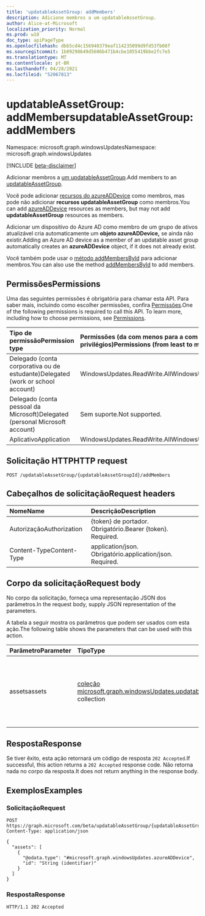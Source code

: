 ```yaml
---
title: 'updatableAssetGroup: addMembers'
description: Adicione membros a um updatableAssetGroup.
author: Alice-at-Microsoft
localization_priority: Normal
ms.prod: w10
doc_type: apiPageType
ms.openlocfilehash: dbb5cd4c156940379eaf114235099d9fd53fb08f
ms.sourcegitcommit: 1b09298649d5606b471b4cbe1055419bbe2fc7e5
ms.translationtype: MT
ms.contentlocale: pt-BR
ms.lasthandoff: 04/28/2021
ms.locfileid: "52067813"
---
```

# <a name="updatableassetgroup-addmembers"></a><span data-ttu-id="f486f-103">updatableAssetGroup: addMembers</span><span class="sxs-lookup"><span data-stu-id="f486f-103">updatableAssetGroup: addMembers</span></span>
<span data-ttu-id="f486f-104">Namespace: microsoft.graph.windowsUpdates</span><span class="sxs-lookup"><span data-stu-id="f486f-104">Namespace: microsoft.graph.windowsUpdates</span></span>

[!INCLUDE [beta-disclaimer](../../includes/beta-disclaimer.md)]

<span data-ttu-id="f486f-105">Adicionar membros a [um updatableAssetGroup](../resources/windowsupdates-updatableassetgroup.md).</span><span class="sxs-lookup"><span data-stu-id="f486f-105">Add members to an [updatableAssetGroup](../resources/windowsupdates-updatableassetgroup.md).</span></span>

<span data-ttu-id="f486f-106">Você pode adicionar [recursos do azureADDevice](../resources/windowsupdates-azureaddevice.md) como membros, mas pode não adicionar **recursos updatableAssetGroup** como membros.</span><span class="sxs-lookup"><span data-stu-id="f486f-106">You can add [azureADDevice](../resources/windowsupdates-azureaddevice.md) resources as members, but may not add **updatableAssetGroup** resources as members.</span></span>

<span data-ttu-id="f486f-107">Adicionar um dispositivo do Azure AD como membro de um grupo de ativos atualizável cria automaticamente um **objeto azureADDevice,** se ainda não existir.</span><span class="sxs-lookup"><span data-stu-id="f486f-107">Adding an Azure AD device as a member of an updatable asset group automatically creates an **azureADDevice** object, if it does not already exist.</span></span>

<span data-ttu-id="f486f-108">Você também pode usar o [método addMembersById](windowsupdates-updatableassetgroup-addmembersbyid.md) para adicionar membros.</span><span class="sxs-lookup"><span data-stu-id="f486f-108">You can also use the method [addMembersById](windowsupdates-updatableassetgroup-addmembersbyid.md) to add members.</span></span>

## <a name="permissions"></a><span data-ttu-id="f486f-109">Permissões</span><span class="sxs-lookup"><span data-stu-id="f486f-109">Permissions</span></span>
<span data-ttu-id="f486f-p101">Uma das seguintes permissões é obrigatória para chamar esta API. Para saber mais, incluindo como escolher permissões, confira [Permissões](/graph/permissions-reference).</span><span class="sxs-lookup"><span data-stu-id="f486f-p101">One of the following permissions is required to call this API. To learn more, including how to choose permissions, see [Permissions](/graph/permissions-reference).</span></span>

|<span data-ttu-id="f486f-112">Tipo de permissão</span><span class="sxs-lookup"><span data-stu-id="f486f-112">Permission type</span></span>|<span data-ttu-id="f486f-113">Permissões (da com menos para a com mais privilégios)</span><span class="sxs-lookup"><span data-stu-id="f486f-113">Permissions (from least to most privileged)</span></span>|
|:---|:---|
|<span data-ttu-id="f486f-114">Delegado (conta corporativa ou de estudante)</span><span class="sxs-lookup"><span data-stu-id="f486f-114">Delegated (work or school account)</span></span>|<span data-ttu-id="f486f-115">WindowsUpdates.ReadWrite.All</span><span class="sxs-lookup"><span data-stu-id="f486f-115">WindowsUpdates.ReadWrite.All</span></span>|
|<span data-ttu-id="f486f-116">Delegado (conta pessoal da Microsoft)</span><span class="sxs-lookup"><span data-stu-id="f486f-116">Delegated (personal Microsoft account)</span></span>|<span data-ttu-id="f486f-117">Sem suporte.</span><span class="sxs-lookup"><span data-stu-id="f486f-117">Not supported.</span></span>|
|<span data-ttu-id="f486f-118">Aplicativo</span><span class="sxs-lookup"><span data-stu-id="f486f-118">Application</span></span>|<span data-ttu-id="f486f-119">WindowsUpdates.ReadWrite.All</span><span class="sxs-lookup"><span data-stu-id="f486f-119">WindowsUpdates.ReadWrite.All</span></span>|

## <a name="http-request"></a><span data-ttu-id="f486f-120">Solicitação HTTP</span><span class="sxs-lookup"><span data-stu-id="f486f-120">HTTP request</span></span>

<!-- {
  "blockType": "ignored"
}
-->
``` http
POST /updatableAssetGroup/{updatableAssetGroupId}/addMembers
```

## <a name="request-headers"></a><span data-ttu-id="f486f-121">Cabeçalhos de solicitação</span><span class="sxs-lookup"><span data-stu-id="f486f-121">Request headers</span></span>
|<span data-ttu-id="f486f-122">Nome</span><span class="sxs-lookup"><span data-stu-id="f486f-122">Name</span></span>|<span data-ttu-id="f486f-123">Descrição</span><span class="sxs-lookup"><span data-stu-id="f486f-123">Description</span></span>|
|:---|:---|
|<span data-ttu-id="f486f-124">Autorização</span><span class="sxs-lookup"><span data-stu-id="f486f-124">Authorization</span></span>|<span data-ttu-id="f486f-p102">{token} de portador. Obrigatório.</span><span class="sxs-lookup"><span data-stu-id="f486f-p102">Bearer {token}. Required.</span></span>|
|<span data-ttu-id="f486f-127">Content-Type</span><span class="sxs-lookup"><span data-stu-id="f486f-127">Content-Type</span></span>|<span data-ttu-id="f486f-p103">application/json. Obrigatório.</span><span class="sxs-lookup"><span data-stu-id="f486f-p103">application/json. Required.</span></span>|

## <a name="request-body"></a><span data-ttu-id="f486f-130">Corpo da solicitação</span><span class="sxs-lookup"><span data-stu-id="f486f-130">Request body</span></span>
<span data-ttu-id="f486f-131">No corpo da solicitação, forneça uma representação JSON dos parâmetros.</span><span class="sxs-lookup"><span data-stu-id="f486f-131">In the request body, supply JSON representation of the parameters.</span></span>

<span data-ttu-id="f486f-132">A tabela a seguir mostra os parâmetros que podem ser usados com esta ação.</span><span class="sxs-lookup"><span data-stu-id="f486f-132">The following table shows the parameters that can be used with this action.</span></span>

|<span data-ttu-id="f486f-133">Parâmetro</span><span class="sxs-lookup"><span data-stu-id="f486f-133">Parameter</span></span>|<span data-ttu-id="f486f-134">Tipo</span><span class="sxs-lookup"><span data-stu-id="f486f-134">Type</span></span>|<span data-ttu-id="f486f-135">Descrição</span><span class="sxs-lookup"><span data-stu-id="f486f-135">Description</span></span>|
|:---|:---|:---|
|<span data-ttu-id="f486f-136">assets</span><span class="sxs-lookup"><span data-stu-id="f486f-136">assets</span></span>|<span data-ttu-id="f486f-137">[coleção microsoft.graph.windowsUpdates.updatableAsset](../resources/windowsupdates-updatableasset.md)</span><span class="sxs-lookup"><span data-stu-id="f486f-137">[microsoft.graph.windowsUpdates.updatableAsset](../resources/windowsupdates-updatableasset.md) collection</span></span>|<span data-ttu-id="f486f-138">Lista de **recursos updatableAsset** a adicionar como membros do **updatableAssetGroup**.</span><span class="sxs-lookup"><span data-stu-id="f486f-138">List of **updatableAsset** resources to add as members of the **updatableAssetGroup**.</span></span>|

## <a name="response"></a><span data-ttu-id="f486f-139">Resposta</span><span class="sxs-lookup"><span data-stu-id="f486f-139">Response</span></span>

<span data-ttu-id="f486f-140">Se tiver êxito, esta ação retornará um código de resposta `202 Accepted`.</span><span class="sxs-lookup"><span data-stu-id="f486f-140">If successful, this action returns a `202 Accepted` response code.</span></span> <span data-ttu-id="f486f-141">Não retorna nada no corpo da resposta.</span><span class="sxs-lookup"><span data-stu-id="f486f-141">It does not return anything in the response body.</span></span>

## <a name="examples"></a><span data-ttu-id="f486f-142">Exemplos</span><span class="sxs-lookup"><span data-stu-id="f486f-142">Examples</span></span>

### <a name="request"></a><span data-ttu-id="f486f-143">Solicitação</span><span class="sxs-lookup"><span data-stu-id="f486f-143">Request</span></span>
<!-- {
  "blockType": "request",
  "name": "updatableassetgroup_addmembers"
}
-->
``` http
POST https://graph.microsoft.com/beta/updatableAssetGroup/{updatableAssetGroupId}/addMembers
Content-Type: application/json

{
  "assets": [
    {
      "@odata.type": "#microsoft.graph.windowsUpdates.azureADDevice",
      "id": "String (identifier)"
    }
  ]
}
```

### <a name="response"></a><span data-ttu-id="f486f-144">Resposta</span><span class="sxs-lookup"><span data-stu-id="f486f-144">Response</span></span>

<!-- {
  "blockType": "response",
  "truncated": true
}
-->
``` http
HTTP/1.1 202 Accepted
```
